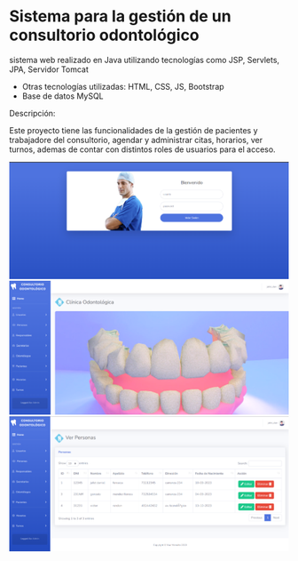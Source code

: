 # Sistema para la gestión de un consultorio odontológico
sistema web realizado en Java utilizando tecnologías como JSP, Servlets, JPA, Servidor Tomcat
<ul>
  <li>Otras tecnologías utilizadas: HTML, CSS, JS, Bootstrap</li>
  <li>Base de datos MySQL</li>
</ul>

Descripción:
<p>
  Este proyecto tiene las funcionalidades de la gestión de pacientes y trabajadore del consultorio, agendar y administrar citas, horarios, ver turnos, ademas de contar con distintos roles de usuarios para el acceso.
</p>

<img src="src/main/webapp/img/odonto1.png">
<img src="src/main/webapp/img/odonto2.png">
<img src="src/main/webapp/img/odonto3.png">
